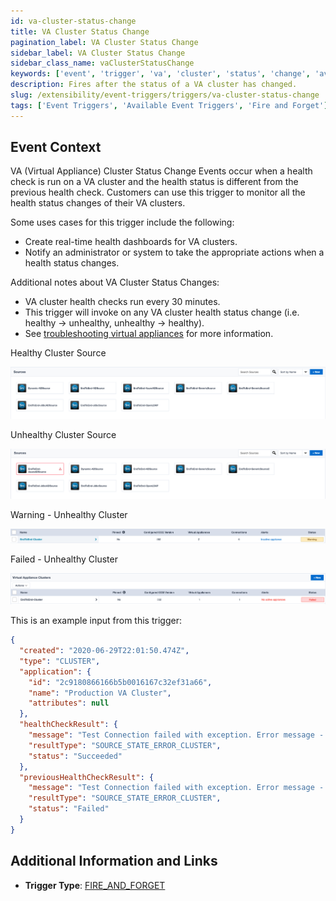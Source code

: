 ```yaml
---
id: va-cluster-status-change
title: VA Cluster Status Change
pagination_label: VA Cluster Status Change
sidebar_label: VA Cluster Status Change
sidebar_class_name: vaClusterStatusChange
keywords: ['event', 'trigger', 'va', 'cluster', 'status', 'change', 'available']
description: Fires after the status of a VA cluster has changed.
slug: /extensibility/event-triggers/triggers/va-cluster-status-change
tags: ['Event Triggers', 'Available Event Triggers', 'Fire and Forget']
---
```


## Event Context

VA (Virtual Appliance) Cluster Status Change Events occur when a health check is run on a VA cluster and the health status is different from the previous health check. Customers can use this trigger to monitor all the health status changes of their VA clusters.

Some uses cases for this trigger include the following:

- Create real-time health dashboards for VA clusters.
- Notify an administrator or system to take the appropriate actions when a health status changes.

Additional notes about VA Cluster Status Changes:

- VA cluster health checks run every 30 minutes.
- This trigger will invoke on any VA cluster health status change (i.e. healthy -> unhealthy, unhealthy -> healthy).
- See [troubleshooting virtual appliances](https://community.sailpoint.com/t5/IdentityNow-Connectors/Virtual-Appliance-Troubleshooting-Guide/ta-p/78735) for more information.

Healthy Cluster Source

![VA cluster source healthy](./img/va-cluster-healthy-source.png)

Unhealthy Cluster Source

![VA cluster source unhealthy](./img/va-cluster-unhealthy-source.png)

Warning - Unhealthy Cluster

![Warning unhealthy cluster](./img/va-cluster-warning.png)

Failed - Unhealthy Cluster

![Failed unhealthy cluster](./img/va-cluster-failed.png)

This is an example input from this trigger:

```json
{
  "created": "2020-06-29T22:01:50.474Z",
  "type": "CLUSTER",
  "application": {
    "id": "2c9180866166b5b0016167c32ef31a66",
    "name": "Production VA Cluster",
    "attributes": null
  },
  "healthCheckResult": {
    "message": "Test Connection failed with exception. Error message - java.lang Exception",
    "resultType": "SOURCE_STATE_ERROR_CLUSTER",
    "status": "Succeeded"
  },
  "previousHealthCheckResult": {
    "message": "Test Connection failed with exception. Error message - java.lang Exception",
    "resultType": "SOURCE_STATE_ERROR_CLUSTER",
    "status": "Failed"
  }
}
```

## Additional Information and Links

- **Trigger Type**: [FIRE_AND_FORGET](../trigger-types.md#fire-and-forget)
<!--[Input schema] (https://developer.sailpoint.com/apis/beta/#section/VA-Cluster-Status-Change-Event-Event-Trigger-Input) -->
